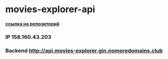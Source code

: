 # movies-explorer-api

#### [ссылка на репозиторий](https://github.com/Timur3107/movies-explorer-api)
  
### IP 158.160.43.203

### Backend http://api.movies-explorer.gin.nomoredomains.club
